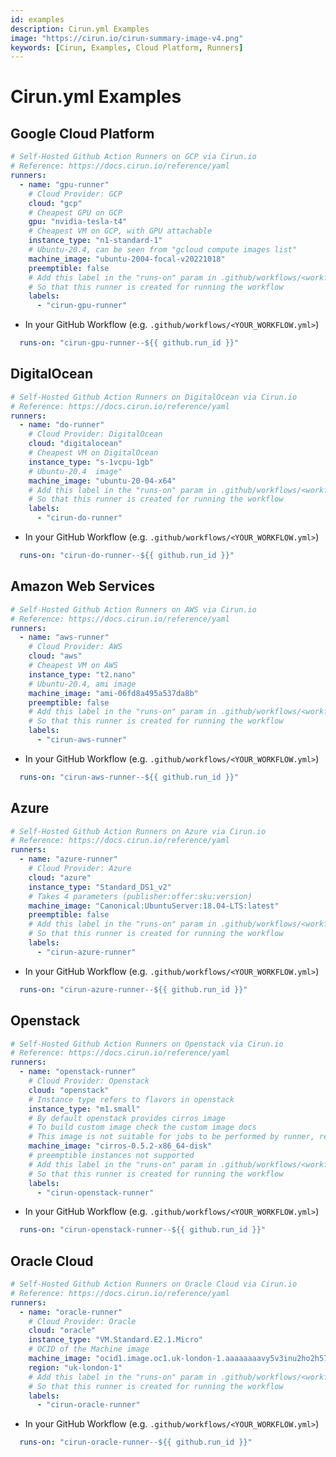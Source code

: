 ```yaml
---
id: examples
description: Cirun.yml Examples
image: "https://cirun.io/cirun-summary-image-v4.png"
keywords: [Cirun, Examples, Cloud Platform, Runners]
---
```


# Cirun.yml Examples

<head>
  <body className="other-extra-body-class" />
  <title>Cirun Docs</title>
  <meta data-rh="true" name="twitter:card" content="summary_large_image" />
  <meta name="twitter:site" content="https://docs.cirun.io" />
  <meta name="twitter:title" content="Cirun Docs" />
  <meta name="twitter:description" content="Cirun.yml Examples" />
  <meta name="twitter:image" content="https://docs.cirun.io/img/cirun-summary-image-v4.png" />
</head>

## Google Cloud Platform

```yml
# Self-Hosted Github Action Runners on GCP via Cirun.io
# Reference: https://docs.cirun.io/reference/yaml
runners:
  - name: "gpu-runner"
    # Cloud Provider: GCP
    cloud: "gcp"
    # Cheapest GPU on GCP
    gpu: "nvidia-tesla-t4"
    # Cheapest VM on GCP, with GPU attachable
    instance_type: "n1-standard-1"
    # Ubuntu-20.4, can be seen from "gcloud compute images list"
    machine_image: "ubuntu-2004-focal-v20221018"
    preemptible: false
    # Add this label in the "runs-on" param in .github/workflows/<workflow-name>.yml
    # So that this runner is created for running the workflow
    labels:
      - "cirun-gpu-runner"
```

- In your GitHub Workflow (e.g. `.github/workflows/<YOUR_WORKFLOW.yml>`)

```yml
  runs-on: "cirun-gpu-runner--${{ github.run_id }}"
```

## DigitalOcean

```yml
# Self-Hosted Github Action Runners on DigitalOcean via Cirun.io
# Reference: https://docs.cirun.io/reference/yaml
runners:
  - name: "do-runner"
    # Cloud Provider: DigitalOcean
    cloud: "digitalocean"
    # Cheapest VM on DigitalOcean
    instance_type: "s-1vcpu-1gb"
    # Ubuntu-20.4  image"
    machine_image: "ubuntu-20-04-x64"
    # Add this label in the "runs-on" param in .github/workflows/<workflow-name>.yml
    # So that this runner is created for running the workflow
    labels:
      - "cirun-do-runner"
```

- In your GitHub Workflow (e.g. `.github/workflows/<YOUR_WORKFLOW.yml>`)

```yml
  runs-on: "cirun-do-runner--${{ github.run_id }}"
```

## Amazon Web Services

```yml
# Self-Hosted Github Action Runners on AWS via Cirun.io
# Reference: https://docs.cirun.io/reference/yaml
runners:
  - name: "aws-runner"
    # Cloud Provider: AWS
    cloud: "aws"
    # Cheapest VM on AWS
    instance_type: "t2.nano"
    # Ubuntu-20.4, ami image
    machine_image: "ami-06fd8a495a537da8b"
    preemptible: false
    # Add this label in the "runs-on" param in .github/workflows/<workflow-name>.yml
    # So that this runner is created for running the workflow
    labels:
      - "cirun-aws-runner"
```

- In your GitHub Workflow (e.g. `.github/workflows/<YOUR_WORKFLOW.yml>`)

```yml
  runs-on: "cirun-aws-runner--${{ github.run_id }}"
```

## Azure

```yml
# Self-Hosted Github Action Runners on Azure via Cirun.io
# Reference: https://docs.cirun.io/reference/yaml
runners:
  - name: "azure-runner"
    # Cloud Provider: Azure
    cloud: "azure"
    instance_type: "Standard_DS1_v2"
    # Takes 4 parameters (publisher:offer:sku:version)
    machine_image: "Canonical:UbuntuServer:18.04-LTS:latest"
    preemptible: false
    # Add this label in the "runs-on" param in .github/workflows/<workflow-name>.yml
    # So that this runner is created for running the workflow
    labels:
      - "cirun-azure-runner"
```

- In your GitHub Workflow (e.g. `.github/workflows/<YOUR_WORKFLOW.yml>`)

```yml
  runs-on: "cirun-azure-runner--${{ github.run_id }}"
```

## Openstack

```yml
# Self-Hosted Github Action Runners on Openstack via Cirun.io
# Reference: https://docs.cirun.io/reference/yaml
runners:
  - name: "openstack-runner"
    # Cloud Provider: Openstack
    cloud: "openstack"
    # Instance type refers to flavors in openstack
    instance_type: "m1.small"
    # By default openstack provides cirros image
    # To build custom image check the custom image docs
    # This image is not suitable for jobs to be performed by runner, refer to custom image docs and create a new image first
    machine_image: "cirros-0.5.2-x86_64-disk"
    # preemptible instances not supported
    # Add this label in the "runs-on" param in .github/workflows/<workflow-name>.yml
    # So that this runner is created for running the workflow
    labels:
      - "cirun-openstack-runner"
```

- In your GitHub Workflow (e.g. `.github/workflows/<YOUR_WORKFLOW.yml>`)

```yml
  runs-on: "cirun-openstack-runner--${{ github.run_id }}"
```

## Oracle Cloud

```yml
# Self-Hosted Github Action Runners on Oracle Cloud via Cirun.io
# Reference: https://docs.cirun.io/reference/yaml
runners:
  - name: "oracle-runner"
    # Cloud Provider: Oracle
    cloud: "oracle"
    instance_type: "VM.Standard.E2.1.Micro"
    # OCID of the Machine image
    machine_image: "ocid1.image.oc1.uk-london-1.aaaaaaaavy5v3inu2ho2h57vwvvsclukdh4jvhg45um2nrejyxa7s46zcwoq"
    region: "uk-london-1"
    # Add this label in the "runs-on" param in .github/workflows/<workflow-name>.yml
    # So that this runner is created for running the workflow
    labels:
      - "cirun-oracle-runner"
```

- In your GitHub Workflow (e.g. `.github/workflows/<YOUR_WORKFLOW.yml>`)

```yml
  runs-on: "cirun-oracle-runner--${{ github.run_id }}"
```
